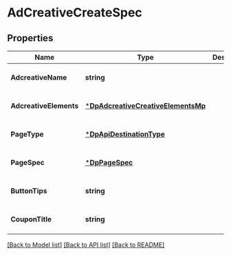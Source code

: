 # AdCreativeCreateSpec

## Properties
Name | Type | Description | Notes
------------ | ------------- | ------------- | -------------
**AdcreativeName** | **string** |  | [optional] [default to null]
**AdcreativeElements** | [***DpAdcreativeCreativeElementsMp**](dp_adcreative_creative_elements_mp.md) |  | [optional] [default to null]
**PageType** | [***DpApiDestinationType**](DpApiDestinationType.md) |  | [optional] [default to null]
**PageSpec** | [***DpPageSpec**](dp_page_spec.md) |  | [optional] [default to null]
**ButtonTips** | **string** |  | [optional] [default to null]
**CouponTitle** | **string** |  | [optional] [default to null]

[[Back to Model list]](../README.md#documentation-for-models) [[Back to API list]](../README.md#documentation-for-api-endpoints) [[Back to README]](../README.md)


